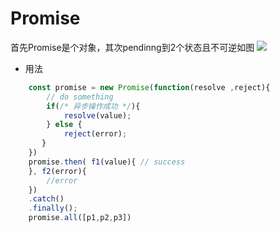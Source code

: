 # Promise
首先Promise是个对象，其次pendinng到2个状态且不可逆如图
![](http://oydcisax6.bkt.clouddn.com/1528872929939.jpg)

* 用法
```javascript
    const promise = new Promise(function(resolve ,reject){
        // do something 
        if(/* 异步操作成功 */){
            resolve(value);
        } else {
            reject(error);
       }
    }) 
    promise.then( f1(value){ // success
    }, f2(error){
        //error
    })
    .catch()
    .finally();
    promise.all([p1,p2,p3])
```
